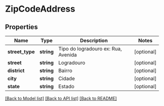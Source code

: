 # ZipCodeAddress

## Properties
Name | Type | Description | Notes
------------ | ------------- | ------------- | -------------
**street_type** | **string** | Tipo do logradouro ex: Rua, Avenida | [optional] 
**street** | **string** | Logradouro | [optional] 
**district** | **string** | Bairro | [optional] 
**city** | **string** | Cidade | [optional] 
**state** | **string** | Estado | [optional] 

[[Back to Model list]](../README.md#documentation-for-models) [[Back to API list]](../README.md#documentation-for-api-endpoints) [[Back to README]](../README.md)



